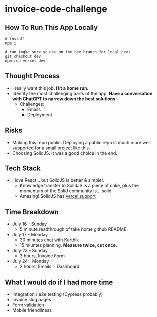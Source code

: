 # invoice-code-challenge

## How To Run This App Locally

```
# install
npm i

# run (mqke sure you're on the dev branch for local dev)
git checkout dev
npm run vercel dev
```

## Thought Process

- I really want this job. <b>Hit a home run.</b>
- Identify the most challenging parts of the app. <b>Have a conversation with ChatGPT to narrow down the best solutions</b>
  - Challenges:
    - Emails
    - Deployment

## Risks

- Making this repo public. Deploying a public repo is much more well supported for a small project like this.
- Choosing SolidJS. It was a good choice in the end.

## Tech Stack

- I love React... but SolidJS is better & simpler.
  - Knowledge transfer to SolidJS is a piece of cake, plus the momentum of the Solid community is... solid.
  - Amazing! SolidJS has [vercel support](https://docs.solidjs.com/guides/how-to-guides/deployment/deploying-to-vercel)

## Time Breakdown

- July 16 - Sunday
  - 5 minute readthrough of take home github README
- July 17 - Monday
  - 30 minutes chat with Karthik
  - 15 miuntes planning. <b>Measure twice, cut once.</b>
- July 23 - Sunday
  - 3 hours, Invoice Form
- July 24 - Monday
  - 2 hours, Emails + Dashboard

## What I would do if I had more time

- Integration / e2e testing (Cypress probably)
- Invoice slug pages
- Form validation
- Mobile friendliness
